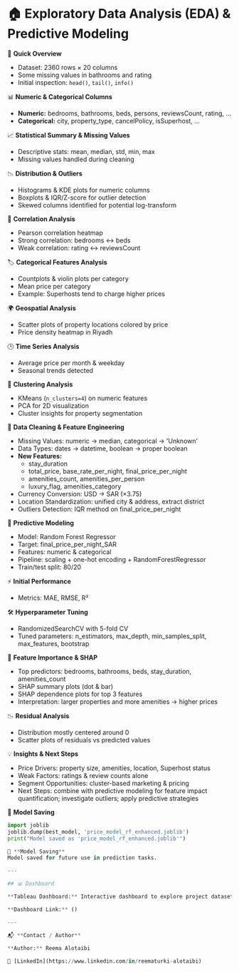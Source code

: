 # 🏠 Exploratory Data Analysis (EDA) & Predictive Modeling

🔹 **Quick Overview**  
- Dataset: 2360 rows × 20 columns  
- Some missing values in bathrooms and rating  
- Initial inspection: `head()`, `tail()`, `info()`

📊 **Numeric & Categorical Columns**  
- **Numeric:** bedrooms, bathrooms, beds, persons, reviewsCount, rating, ...  
- **Categorical:** city, property_type, cancelPolicy, isSuperhost, ...

📈 **Statistical Summary & Missing Values**  
- Descriptive stats: mean, median, std, min, max  
- Missing values handled during cleaning

📉 **Distribution & Outliers**  
- Histograms & KDE plots for numeric columns  
- Boxplots & IQR/Z-score for outlier detection  
- Skewed columns identified for potential log-transform

🔗 **Correlation Analysis**  
- Pearson correlation heatmap  
- Strong correlation: bedrooms ↔ beds  
- Weak correlation: rating ↔ reviewsCount

🏷️ **Categorical Features Analysis**  
- Countplots & violin plots per category  
- Mean price per category  
- Example: Superhosts tend to charge higher prices

🌍 **Geospatial Analysis**  
- Scatter plots of property locations colored by price  
- Price density heatmap in Riyadh

🕒 **Time Series Analysis**  
- Average price per month & weekday  
- Seasonal trends detected

🔢 **Clustering Analysis**  
- KMeans (`n_clusters=4`) on numeric features  
- PCA for 2D visualization  
- Cluster insights for property segmentation

🧹 **Data Cleaning & Feature Engineering**  
- Missing Values: numeric → median, categorical → 'Unknown'  
- Data Types: dates → datetime, boolean → proper boolean  
- **New Features:**  
  - stay_duration  
  - total_price, base_rate_per_night, final_price_per_night  
  - amenities_count, amenities_per_person  
  - luxury_flag, amenities_category  
- Currency Conversion: USD → SAR (×3.75)  
- Location Standardization: unified city & address, extract district  
- Outliers Detection: IQR method on final_price_per_night

🤖 **Predictive Modeling**  
- Model: Random Forest Regressor  
- Target: final_price_per_night_SAR  
- Features: numeric & categorical  
- Pipeline: scaling + one-hot encoding + RandomForestRegressor  
- Train/test split: 80/20

⚡ **Initial Performance**  
- Metrics: MAE, RMSE, R²

🛠️ **Hyperparameter Tuning**  
- RandomizedSearchCV with 5-fold CV  
- Tuned parameters: n_estimators, max_depth, min_samples_split, max_features, bootstrap

🌟 **Feature Importance & SHAP**  
- Top predictors: bedrooms, bathrooms, beds, stay_duration, amenities_count  
- SHAP summary plots (dot & bar)  
- SHAP dependence plots for top 3 features  
- Interpretation: larger properties and more amenities → higher prices

📉 **Residual Analysis**  
- Distribution mostly centered around 0  
- Scatter plots of residuals vs predicted values

💡 **Insights & Next Steps**  
- Price Drivers: property size, amenities, location, Superhost status  
- Weak Factors: ratings & review counts alone  
- Segment Opportunities: cluster-based marketing & pricing  
- Next Steps: combine with predictive modeling for feature impact quantification; investigate outliers; apply predictive strategies

💾 **Model Saving**
```python
import joblib
joblib.dump(best_model, 'price_model_rf_enhanced.joblib')
print("Model saved as 'price_model_rf_enhanced.joblib'")

💾 **Model Saving**  
Model saved for future use in prediction tasks.

---

## 📊 Dashboard

**Tableau Dashboard:** Interactive dashboard to explore project dataset insights.

**Dashboard Link:** ()

---

📬 **Contact / Author**

**Author:** Reema Alotaibi
 
🔗 [LinkedIn](https://www.linkedin.com/in/reematurki-alotaibi)
